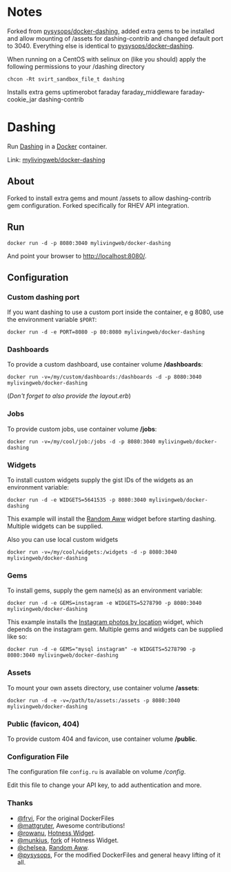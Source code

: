 # Notes
Forked from [pysysops/docker-dashing](https://hub.docker.com/r/pysysops/docker-dashing/), added extra gems to be installed and allow mounting of /assets for dashing-contrib and changed default port to 3040. Everything else is identical to [pysysops/docker-dashing](https://hub.docker.com/r/pysysops/docker-dashing/).

When running on a CentOS with selinux on (like you should) apply the following permissions to your /dashing directory 

``` chcon -Rt svirt_sandbox_file_t dashing ```

Installs extra gems uptimerobot faraday faraday_middleware faraday-cookie_jar dashing-contrib

# Dashing
Run [Dashing](http://dashing.io/) in a [Docker](http://docker.io/) container.

Link: [mylivingweb/docker-dashing](https://registry.hub.docker.com/u/mylivingweb/docker-dashing/)

## About
Forked to install extra gems and mount /assets to allow dashing-contrib gem configuration. Forked specifically for RHEV API integration.

## Run
```docker run -d -p 8080:3040 mylivingweb/docker-dashing```

And point your browser to [http://localhost:8080/](http://localhost:8080/).


## Configuration
### Custom dashing port
If you want dashing to use a custom port inside the container, e g 8080, use the environment variable `$PORT`:

```docker run -d -e PORT=8080 -p 80:8080 mylivingweb/docker-dashing```

### Dashboards
To provide a custom dashboard, use container volume **/dashboards**:

```docker run -v=/my/custom/dashboards:/dashboards -d -p 8080:3040 mylivingweb/docker-dashing```

(*Don't forget to also provide the layout.erb*)

### Jobs
To provide custom jobs, use container volume **/jobs**:

```docker run -v=/my/cool/job:/jobs -d -p 8080:3040 mylivingweb/docker-dashing```

### Widgets
To install custom widgets supply the gist IDs of the widgets as an environment variable:

```docker run -d -e WIDGETS=5641535 -p 8080:3040 mylivingweb/docker-dashing```

This example will install the [Random Aww](https://gist.github.com/chelsea/5641535) widget
before starting dashing. Multiple widgets can be supplied.

Also you can use local custom widgets

```docker run -v=/my/cool/widgets:/widgets -d -p 8080:3040 mylivingweb/docker-dashing```


### Gems
To install gems, supply the gem name(s) as an environment variable:

```docker run -d -e GEMS=instagram -e WIDGETS=5278790 -p 8080:3040 mylivingweb/docker-dashing```

This example installs the [Instagram photos by location](https://gist.github.com/mjamieson/5278790) widget,
which depends on the instagram gem. Multiple gems and widgets can be supplied like so:

```docker run -d -e GEMS="mysql instagram" -e WIDGETS=5278790 -p 8080:3040 mylivingweb/docker-dashing```

### Assets
To mount your own assets directory, use container volume **/assets**:

```docker run -d -e -v=/path/to/assets:/assets -p 8080:3040 mylivingweb/docker-dashing```

### Public (favicon, 404)
To provide custom 404 and favicon, use container volume **/public**.

### Configuration File
The configuration file ```config.ru``` is available on volume */config*.

Edit this file to change your API key, to add authentication and more.


### Thanks
- [@frvi](https://github.com/frvi), For the original DockerFiles
- [@mattgruter](https://github.com/mattgruter), Awesome contributions!
- [@rowanu](https://github.com/rowanu), [Hotness Widget](https://gist.github.com/rowanu/6246149).
- [@munkius](https://github.com/munkius), [fork](https://gist.github.com/munkius/9209839) of Hotness Widget.
- [@chelsea](https://github.com/chelsea), [Random Aww](https://gist.github.com/chelsea/5641535).
- [@pysysops](https://github.com/pysysops), For the modified DockerFiles and general heavy lifting of it all.
